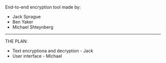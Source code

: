 End-to-end encryption tool made by:

- Jack Sprague
- Ben Yaker
- Michael Shteynberg

---
THE PLAN:
- Text encryptiona and decryption - Jack
- User interface - Michael